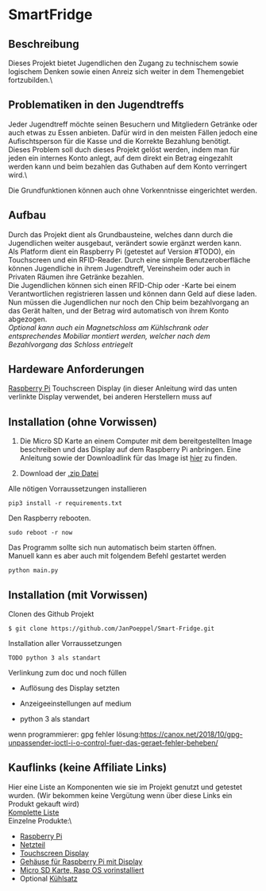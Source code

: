 # SmartFridge

## Beschreibung
Dieses Projekt bietet Jugendlichen den Zugang zu technischem sowie logischem Denken sowie einen Anreiz sich weiter in dem Themengebiet fortzubilden.\

## Problematiken in den Jugendtreffs
Jeder Jugendtreff möchte seinen Besuchern und Mitgliedern Getränke oder auch etwas zu Essen anbieten. Dafür wird in den meisten Fällen jedoch eine Aufischtsperson für die Kasse und die Korrekte Bezahlung benötigt.\
Dieses Problem soll duch dieses Projekt gelöst werden, indem man für jeden ein internes Konto anlegt, auf dem direkt ein Betrag eingezahlt werden kann und beim bezahlen das Guthaben auf dem Konto verringert wird.\

Die Grundfunktionen können auch ohne Vorkenntnisse eingerichtet werden.

## Aufbau
Durch das Projekt dient als Grundbausteine, welches dann durch die Jugendlichen weiter ausgebaut, verändert sowie ergänzt werden kann.\
Als Platform dient ein Raspberry Pi (getestet auf Version #TODO), ein Touchscreen und ein RFID-Reader. 
Durch eine simple Benutzeroberfläche können Jugendliche in ihrem Jugendtreff, Vereinsheim oder auch in Privaten Räumen ihre Getränke bezahlen.\
Die Jugendlichen können sich einen RFID-Chip oder -Karte bei einem Verantwortlichen registrieren lassen und können dann Geld auf diese laden. Nun müssen die Jugendlichen nur noch den Chip beim bezahlvorgang an das Gerät halten, und der Betrag wird automatisch von ihrem Konto abgezogen.\
*Optional kann auch ein Magnetschloss am Kühlschrank oder entsprechendes Mobiliar montiert werden, welcher nach dem Bezahlvorgang das Schloss entriegelt*

## Hardeware Anforderungen
[Raspberry Pi](https://www.raspberrypi.org/ "raspberrypi.org")
Touchscreen Display (in dieser Anleitung wird das unten verlinkte Display verwendet, bei anderen Herstellern muss auf


## Installation (ohne Vorwissen)

1. Die Micro SD Karte an einem Computer mit dem bereitgestellten Image beschreiben und das Display auf dem Raspberry Pi anbringen. 
Eine Anleitung sowie der Downloadlink für das Image ist [hier](https://joy-it.net/files/files/Produkte/RB-TFT3.5/RB-TFT-Anleitung_04082020.pdf "joy-it.net") zu finden.

2. Download der [.zip Datei](https://github.com/JanPoeppel/Smart-Fridge/archive/refs/heads/main.zip)



Alle nötigen Vorraussetzungen installieren
```shell
pip3 install -r requirements.txt
```
Den Raspberry rebooten.
```shell
sudo reboot -r now
```
Das Programm sollte sich nun automatisch beim starten öffnen.\
Manuell kann es aber auch mit folgendem Befehl gestartet werden
```shell
python main.py
```
## Installation (mit Vorwissen)
Clonen des Github Projekt
```shell
$ git clone https://github.com/JanPoeppel/Smart-Fridge.git
```
Installation aller Vorraussetzungen
```shell
TODO python 3 als standart
```



Verlinkung zum doc und noch füllen

- Auflösung des Display setzten
- Anzeigeeinstellungen auf medium 

- python 3 als standart

wenn programmierer: gpg fehler lösung:https://canox.net/2018/10/gpg-unpassender-ioctl-i-o-control-fuer-das-geraet-fehler-beheben/

## Kauflinks (keine Affiliate Links)
Hier eine Liste an Komponenten wie sie im Projekt genutzt und getestet wurden. (Wir bekommen keine Vergütung wenn über diese Links ein Produkt gekauft wird)\
[Komplette Liste](https://www.reichelt.de/my/1877276 "reichelt.de")\
Einzelne Produkte:\
* [Raspberry Pi](https://www.reichelt.de/DE/DE/raspberry-pi-4-b-4x-1-5-ghz-2-gb-ram-wlan-bt-rasp-pi-4-b-2gb-p259919.html?r=1&src=raspberrypi "reichelt.de")
* [Netzteil](https://www.reichelt.de/raspberry-pi-netzteil-5-1-v-3-0-a-usb-type-c-eu-stecker-s-rpi-ps-15w-bk-eu-p260010.html?&nbc=1&trstct=lsbght_sldr::259919 "reichelt.de")
* [Touchscreen Display](https://www.reichelt.de/raspberry-pi-shield-display-lcd-touch-3-5-480x320-pixel-xp-rasp-pi-3-5td-p202827.html "reichelt.de")
* [Gehäuse für Raspberry Pi mit Display](https://www.reichelt.de/gehaeuse-fuer-raspberry-pi-4-3-5-display-rpi-case-3-5-tr-p272260.html?&nbc=1&trstct=lsbght_sldr::202827 "reichelt.de")
* [Micro SD Karte, Rasp OS vorinstalliert](https://www.reichelt.de/raspberry-pi-os-3-7-16gb-microsd-karte-vorinstalliert-rasp-os-16gb-p165071.html?&trstct=pol_1&nbc=1 "reichelt.de")
* Optional [Kühlsatz](https://www.reichelt.de/raspberry-pi-4-kuehlsatz-4-teilig-silber-rpi-cool-4xsi-p261927.html?&nbc=1&trstct=lsbght_sldr::259919 "reichelt.de")


